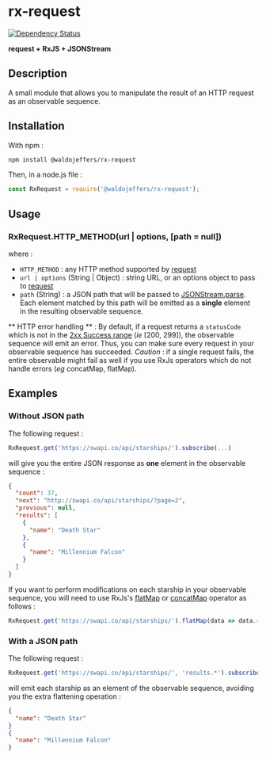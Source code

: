 # rx-request
[![Dependency Status](https://img.shields.io/david/WaldoJeffers/rx-request.svg?style=flat-square)](https://david-dm.org/WaldoJeffers/rx-request)

**request + RxJS + JSONStream**

## Description
A small module that allows you to manipulate the result of an HTTP request as an observable sequence.

## Installation
With npm :
```bash
npm install @waldojeffers/rx-request
```

Then, in a node.js file :
```js
const RxRequest = require('@waldojeffers/rx-request');
```

## Usage
### RxRequest.HTTP_METHOD(url | options, [path = null])
where :
* `HTTP_METHOD` : any HTTP method supported by [request](https://github.com/request/request#convenience-methods)
* `url | options` (String | Object) : string URL, or an options object to pass to [request](https://github.com/request/request#requestoptions-callback)
* `path` (String) : a JSON path that will be passed to [JSONStream.parse](https://github.com/dominictarr/JSONStream#jsonstreamparsepath). Each element matched by this path will be emitted as a **single** element in the resulting observable sequence.

** HTTP error handling ** : By default, if a request returns a `statusCode` which is not in the [2xx Success range](https://en.wikipedia.org/wiki/List_of_HTTP_status_codes#2xx_Success) (*ie* [200, 299]), the observable sequence will emit an error. Thus, you can make sure every request in your observable sequence has succeeded. *Caution* : if a single request fails, the entire observable might fail as well if you use RxJs operators which do not handle errors (*eg* concatMap, flatMap).

## Examples
### Without JSON path
The following request :
```js
RxRequest.get('https://swapi.co/api/starships/').subscribe(...)
```
will give you the entire JSON response as **one** element in the observable sequence :
```json
{
  "count": 37,
  "next": "http://swapi.co/api/starships/?page=2",
  "previous": null,
  "results": [
    {
      "name": "Death Star"
    },
    {
      "name": "Millennium Falcon"
    }
  ]
}
```
If you want to perform modifications on each starship in your observable sequence, you will need to use RxJs's [flatMap](https://github.com/Reactive-Extensions/RxJS/blob/master/doc/api/core/operators/selectmany.md) or [concatMap](https://github.com/Reactive-Extensions/RxJS/blob/master/doc/api/core/operators/concatmap.md) operator as follows :
```js
RxRequest.get('https://swapi.co/api/starships/').flatMap(data => data.results).subscribe(...)
```

### With a JSON path
The following request :
```js
RxRequest.get('https://swapi.co/api/starships/', 'results.*').subscribe(...)
```

will emit each starship as an element of the observable sequence, avoiding you the extra flattening operation :
```json
{
  "name": "Death Star"
}
{
  "name": "Millennium Falcon"
}
```
